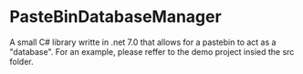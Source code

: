 # PasteBinDatabaseManager
A small C# library writte in .net 7.0 that allows for a pastebin to act as a "database".
For an example, please reffer to the demo project insied the src folder.
